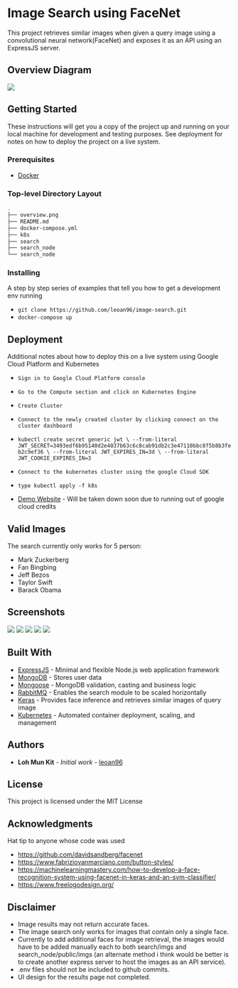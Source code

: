 # Image Search using FaceNet

This project retrieves similar images when given a query image using a convolutional neural network(FaceNet) and exposes it as an API using an ExpressJS server.

## Overview Diagram

![](overview.png)

## Getting Started

These instructions will get you a copy of the project up and running on your local machine for development and testing purposes. See deployment for notes on how to deploy the project on a live system.

### Prerequisites

- [Docker](https://www.docker.com/products/docker-desktop)

### Top-level Directory Layout

```bash
.
├── overview.png
├── README.md
├── docker-compose.yml
├── k8s
├── search
├── search_node
└── search_node
```

### Installing

A step by step series of examples that tell you how to get a development env running

- `git clone https://github.com/leoan96/image-search.git`
- `docker-compose up`

## Deployment

Additional notes about how to deploy this on a live system using Google Cloud Platform and Kubernetes

- `Sign in to Google Cloud Platform console`
- `Go to the Compute section and click on Kubernetes Engine`
- `Create Cluster`
- `Connect to the newly created cluster by clicking connect on the cluster dashboard`
- `kubectl create secret generic jwt \ --from-literal JWT_SECRET=3493edf6b95140d2e4037b63c6c8cab91db2c3e47110bbc8f5b8b3feb2c9ef36 \ --from-literal JWT_EXPIRES_IN=3d \ --from-literal JWT_COOKIE_EXPIRES_IN=3`
- `Connect to the kubernetes cluster using the google Cloud SDK`
- `type kubectl apply -f k8s`

- [Demo Website](http://34.87.41.133:5000/) - Will be taken down soon due to running out of google cloud credits

## Valid Images

The search currently only works for 5 person:

- Mark Zuckerberg
- Fan Bingbing
- Jeff Bezos
- Taylor Swift
- Barack Obama

## Screenshots

![](images/main.png)
![](images/signup.png)
![](images/login.png)
![](images/search.png)
![](images/result.png)

## Built With

- [ExpressJS](https://expressjs.com/) - Minimal and flexible Node.js web application framework
- [MongoDB](https://www.mongodb.com/) - Stores user data
- [Mongoose](https://mongoosejs.com/) - MongoDB validation, casting and business logic
- [RabbitMQ](https://www.rabbitmq.com/) - Enables the search module to be scaled horizontally
- [Keras](https://keras.io/) - Provides face inference and retrieves similar images of query image
- [Kubernetes](https://kubernetes.io/) - Automated container deployment, scaling, and management

## Authors

- **Loh Mun Kit** - _Initial work_ - [leoan96](https://github.com/leoan96)

## License

This project is licensed under the MIT License

## Acknowledgments

Hat tip to anyone whose code was used

- https://github.com/davidsandberg/facenet
- https://www.fabriziovanmarciano.com/button-styles/
- https://machinelearningmastery.com/how-to-develop-a-face-recognition-system-using-facenet-in-keras-and-an-svm-classifier/
- https://www.freelogodesign.org/

## Disclaimer

- Image results may not return accurate faces.
- The image search only works for images that contain only a single face.
- Currently to add additional faces for image retrieval, the images would have to be added manually each to both search/imgs and search_node/public/imgs (an alternate method i think would be better is to create another express server to host the images as an API service).
- .env files should not be included to github commits.
- UI design for the results page not completed.
